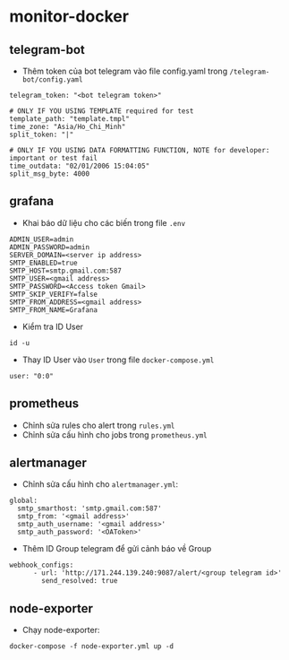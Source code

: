 # monitor-docker
## telegram-bot
- Thêm token của bot telegram vào file config.yaml trong `/telegram-bot/config.yaml`
```
telegram_token: "<bot telegram token>"

# ONLY IF YOU USING TEMPLATE required for test
template_path: "template.tmpl"
time_zone: "Asia/Ho_Chi_Minh"
split_token: "|"

# ONLY IF YOU USING DATA FORMATTING FUNCTION, NOTE for developer: important or test fail
time_outdata: "02/01/2006 15:04:05"
split_msg_byte: 4000
```
## grafana
- Khai báo dữ liệu cho các biến trong file `.env`
```
ADMIN_USER=admin
ADMIN_PASSWORD=admin
SERVER_DOMAIN=<server ip address>
SMTP_ENABLED=true
SMTP_HOST=smtp.gmail.com:587
SMTP_USER=<gmail address>
SMTP_PASSWORD=<Access token Gmail>
SMTP_SKIP_VERIFY=false
SMTP_FROM_ADDRESS=<gmail address>
SMTP_FROM_NAME=Grafana
```
- Kiểm tra ID User 
```
id -u
```
- Thay ID User vào `User` trong file `docker-compose.yml`
```
user: "0:0"
```
## prometheus
- Chỉnh sửa rules cho alert trong `rules.yml`
- Chỉnh sửa cấu hình cho jobs trong `prometheus.yml`
## alertmanager
- Chỉnh sửa cấu hình cho `alertmanager.yml`:
```
global:
  smtp_smarthost: 'smtp.gmail.com:587'
  smtp_from: '<gmail address>'
  smtp_auth_username: '<gmail address>'
  smtp_auth_password: '<OAToken>'
```
- Thêm ID Group telegram để gửi cảnh báo về Group
```
webhook_configs:
      - url: 'http://171.244.139.240:9087/alert/<group telegram id>'
        send_resolved: true
```
## node-exporter
- Chạy node-exporter:
```
docker-compose -f node-exporter.yml up -d
```